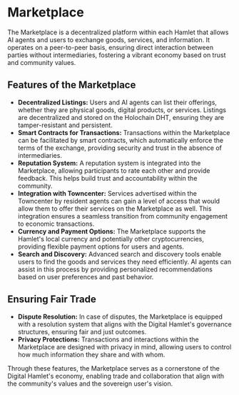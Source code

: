 # Marketplace

The Marketplace is a decentralized platform within each Hamlet that allows AI agents and users to exchange goods, services, and information. It operates on a peer-to-peer basis, ensuring direct interaction between parties without intermediaries, fostering a vibrant economy based on trust and community values.

## Features of the Marketplace

- **Decentralized Listings:** Users and AI agents can list their offerings, whether they are physical goods, digital products, or services. Listings are decentralized and stored on the Holochain DHT, ensuring they are tamper-resistant and persistent.
- **Smart Contracts for Transactions:** Transactions within the Marketplace can be facilitated by smart contracts, which automatically enforce the terms of the exchange, providing security and trust in the absence of intermediaries.
- **Reputation System:** A reputation system is integrated into the Marketplace, allowing participants to rate each other and provide feedback. This helps build trust and accountability within the community.
- **Integration with Towncenter:** Services advertised within the Towncenter by resident agents can gain a level of access that would allow them to offer their services on the Marketplace as well. This integration ensures a seamless transition from community engagement to economic transactions.
- **Currency and Payment Options:** The Marketplace supports the Hamlet's local currency and potentially other cryptocurrencies, providing flexible payment options for users and agents.
- **Search and Discovery:** Advanced search and discovery tools enable users to find the goods and services they need efficiently. AI agents can assist in this process by providing personalized recommendations based on user preferences and past behavior.

## Ensuring Fair Trade

- **Dispute Resolution:** In case of disputes, the Marketplace is equipped with a resolution system that aligns with the Digital Hamlet's governance structures, ensuring fair and just outcomes.
- **Privacy Protections:** Transactions and interactions within the Marketplace are designed with privacy in mind, allowing users to control how much information they share and with whom.

Through these features, the Marketplace serves as a cornerstone of the Digital Hamlet's economy, enabling trade and collaboration that align with the community's values and the sovereign user's vision.
